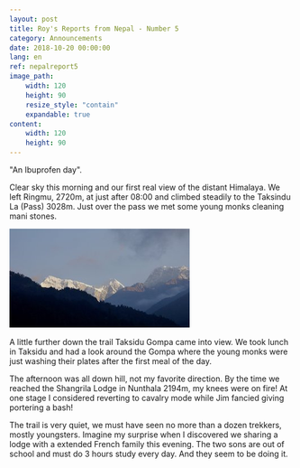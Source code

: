 ```yaml
---
layout: post
title: Roy's Reports from Nepal - Number 5
category: Announcements
date: 2018-10-20 00:00:00
lang: en
ref: nepalreport5
image_path:
    width: 120
    height: 90
    resize_style: "contain"
    expandable: true
content:
    width: 120
    height: 90
---
```


"An Ibuprofen day".

Clear sky this morning and our first real view of the distant Himalaya. We left Ringmu, 2720m, at just after 08:00 and climbed steadily to the Taksindu La (Pass) 3028m. Just over the pass we met some young monks cleaning mani stones.

![](/uploads/roysreport5a-1.jpg)

A little further down the trail Taksidu Gompa came into view. We took lunch in Taksidu and had a look around the Gompa where the young monks were just washing their plates after the first meal of the day.

The afternoon was all down hill, not my favorite direction. By the time we reached the Shangrila Lodge in Nunthala 2194m, my knees were on fire! At one stage I considered reverting to cavalry mode while Jim fancied giving portering a bash!

The trail is very quiet, we must have seen no more than a dozen trekkers, mostly youngsters. Imagine my surprise when I discovered we sharing a lodge with a extended French family this evening. The two sons are out of school and must do 3 hours study every day. And they seem to be doing it.